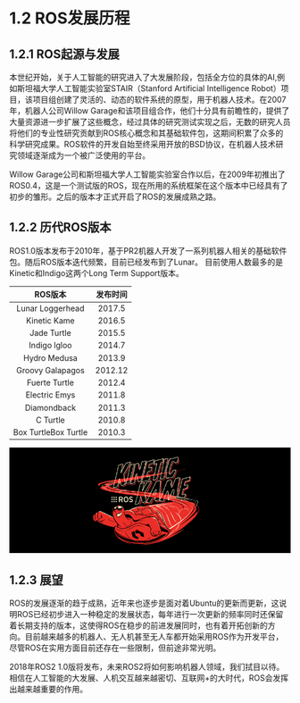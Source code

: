 # 1.2 ROS发展历程

## 1.2.1 ROS起源与发展

  本世纪开始，关于人工智能的研究进入了大发展阶段，包括全方位的具体的AI,例如斯坦福大学人工智能实验室STAIR（Stanford Artificial Intelligence Robot）项目，该项目组创建了灵活的、动态的软件系统的原型，用于机器人技术。在2007年，机器人公司Willow Garage和该项目组合作，他们十分具有前瞻性的，提供了大量资源进一步扩展了这些概念，经过具体的研究测试实现之后，无数的研究人员将他们的专业性研究贡献到ROS核心概念和其基础软件包，这期间积累了众多的科学研究成果。ROS软件的开发自始至终采用开放的BSD协议，在机器人技术研究领域逐渐成为一个被广泛使用的平台。

  Willow Garage公司和斯坦福大学人工智能实验室合作以后，在2009年初推出了ROS0.4，这是一个测试版的ROS，现在所用的系统框架在这个版本中已经具有了初步的雏形。之后的版本才正式开启了ROS的发展成熟之路。


## 1.2.2 历代ROS版本

ROS1.0版本发布于2010年，基于PR2机器人开发了一系列机器人相关的基础软件包。随后ROS版本迭代频繁，目前已经发布到了Lunar。 目前使用人数最多的是Kinetic和Indigo这两个Long Term Support版本。

  |    ROS版本    |        发布时间     |
  | :------:    | :------:           |
  | Lunar Loggerhead     |   2017.5 |
  | Kinetic Kame     |   2016.5 |
  | Jade Turtle     |   2015.5 |
  | Indigo lgloo     |   2014.7 |
  | Hydro Medusa    |   2013.9 |
  | Groovy Galapagos     |   2012.12 |
  | Fuerte Turtle     |   2012.4 |
  | Electric Emys     |   2011.8 |
  | Diamondback    |  2011.3  |
  | C Turtle       |  2010.8 |
  | Box TurtleBox Turtle    | 2010.3 |



![](../pics/kinetic_kame.png)

## 1.2.3 展望
ROS的发展逐渐的趋于成熟，近年来也逐步是面对着Ubuntu的更新而更新，这说明ROS已经初步进入一种稳定的发展状态，每年进行一次更新的频率同时还保留着长期支持的版本，这使得ROS在稳步的前进发展同时，也有着开拓创新的方向。目前越来越多的机器人、无人机甚至无人车都开始采用ROS作为开发平台，尽管ROS在实用方面目前还存在一些限制，但前途非常光明。

2018年ROS2 1.0版将发布，未来ROS2将如何影响机器人领域，我们拭目以待。相信在人工智能的大发展、人机交互越来越密切、互联网+的大时代，ROS会发挥出越来越重要的作用。
